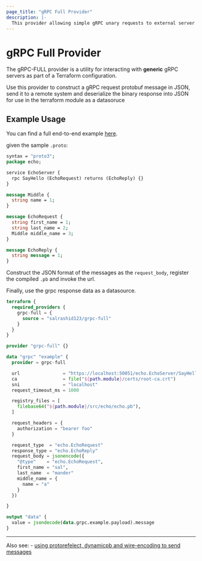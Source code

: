 ```yaml
---
page_title: "gRPC Full Provider"
description: |-
  This provider allowing simple gRPC unary requests to external server.
---
```


# gRPC Full Provider

The gRPC-FULL provider is a utility for interacting with **generic** gRPC
servers as part of a Terraform configuration. 

Use this provider to construct a gRPC request protobuf message in JSON, send it to a remote system and deserialize the binary response into JSON for use in the terraform module as a datasoruce


## Example Usage

You can find a full end-to-end example [here](https://github.com/salrashid123/terraform-provider-grpc-full/tree/main/example).


given the sample  `.proto`:

```proto
syntax = "proto3";
package echo;

service EchoServer {
  rpc SayHello (EchoRequest) returns (EchoReply) {}
}

message Middle {
  string name = 1;
}

message EchoRequest {
  string first_name = 1;
  string last_name = 2;
  Middle middle_name = 3;
}

message EchoReply {
  string message = 1;
}
```

Construct the JSON format of the messages as the `request_body`, register the compiled `.pb`  and invoke the url.

Finally, use the grpc response data as a datasource.

```terraform
terraform {
  required_providers {
    grpc-full = {
      source = "salrashid123/grpc-full"
    }
  }
}

provider "grpc-full" {}

data "grpc" "example" {
  provider = grpc-full

  url                = "https://localhost:50051/echo.EchoServer/SayHello"
  ca                 = file("${path.module}/certs/root-ca.crt")
  sni                = "localhost"
  request_timeout_ms = 1000

  registry_files = [
    filebase64("${path.module}/src/echo/echo.pb"),
  ]

  request_headers = {
    authorization = "bearer foo"
  }

  request_type  = "echo.EchoRequest"
  response_type = "echo.EchoReply"
  request_body = jsonencode({
    "@type"    = "echo.EchoRequest",
    first_name = "sal",
    last_name  = "mander"
    middle_name = {
      name = "a"
    }
  })

}

output "data" {
  value = jsondecode(data.grpc.example.payload).message
}
```

---

Also see: - [using protorefelect, dynamicpb and wire-encoding to send messages](https://blog.salrashid.dev/articles/2022/grpc_wireformat/)